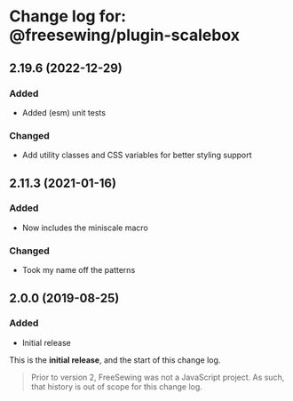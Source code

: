 # Change log for: @freesewing/plugin-scalebox


## 2.19.6 (2022-12-29)

### Added

 - Added (esm) unit tests

### Changed

 - Add utility classes and CSS variables for better styling support

## 2.11.3 (2021-01-16)

### Added

 - Now includes the miniscale macro

### Changed

 - Took my name off the patterns

## 2.0.0 (2019-08-25)

### Added

 - Initial release


This is the **initial release**, and the start of this change log.

> Prior to version 2, FreeSewing was not a JavaScript project.
> As such, that history is out of scope for this change log.

